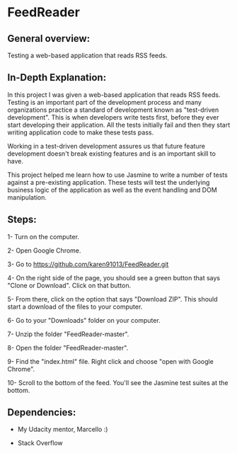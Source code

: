 # FeedReader
## General overview:

Testing a web-based application that reads RSS feeds.

## In-Depth Explanation:

In this project I was given a web-based application that reads RSS feeds. Testing is an important part of the development process and many organizations practice a standard of development known as "test-driven development". This is when developers write tests first, before they ever start developing their application. All the tests initially fail and then they start writing application code to make these tests pass.

Working in a test-driven development assures us that future feature development doesn't break existing features and is an important skill to have.

This project helped me learn how to use Jasmine to write a number of tests against a pre-existing application. These tests will test the underlying business logic of the application as well as the event handling and DOM manipulation.<br>


## Steps:
1- Turn on the computer.


2- Open Google Chrome.


3- Go to https://github.com/karen91013/FeedReader.git


4- On the right side of the page, you should see a green button that says "Clone or Download". Click on that button.


5- From there, click on the option that says "Download ZIP". This should start a download of the files to your computer.


6- Go to your "Downloads" folder on your computer.


7- Unzip the folder "FeedReader-master".


8- Open the folder "FeedReader-master".


9- Find the "index.html" file. Right click and choose "open with Google Chrome".


10- Scroll to the bottom of the feed. You'll see the Jasmine test suites at the bottom.


## Dependencies:
- My Udacity mentor, Marcello :)


- Stack Overflow<br>
